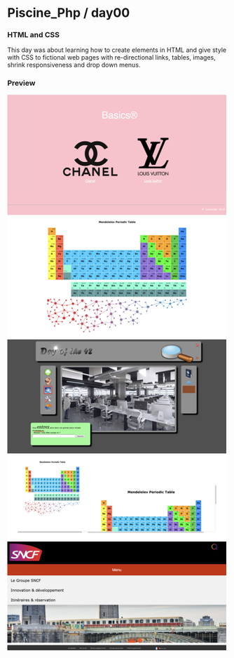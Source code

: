 # Piscine_Php / day00

### HTML and CSS

This day was about learning how to create elements in HTML and give style with CSS to fictional web pages with re-directional links, tables, images, shrink responsiveness and drop down menus.

### Preview

<img src="../resources/images/basics.png" width="500">
<img src="../resources/images/mendeleiev.png" width="500">
<img src="../resources/images/doft.png" width="500">
<img src="../resources/images/responsive.png" width="500">
<img src="../resources/images/menu.png" width="500">
